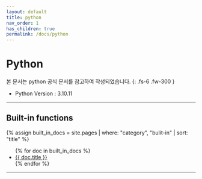 ```yaml
---
layout: default
title: python
nav_order: 1
has_children: true
permalink: /docs/python
---
```


# Python
본 문서는 python 공식 문서를 참고하여 작성되었습니다.
{: .fs-6 .fw-300 }

- Python Version : 3.10.11

---

## Built-in functions
{% assign built_in_docs = site.pages | where: "category", "bulit-in" | sort: "title" %}
<ul>
  {% for doc in built_in_docs %}
    <li><a href="{{ doc.url }}">{{ doc.title }}</a></li>
  {% endfor %}
</ul>

---

